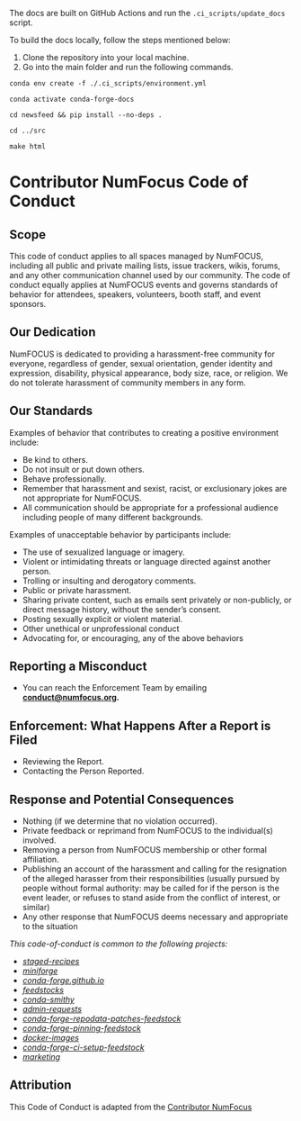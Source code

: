 The docs are built on GitHub Actions and run the `.ci_scripts/update_docs` script.

To build the docs locally, follow the steps mentioned below:

1.  Clone the repository into your local machine.
2.  Go into the main folder and run the following commands.

```
conda env create -f ./.ci_scripts/environment.yml
```

```
conda activate conda-forge-docs
```

```
cd newsfeed && pip install --no-deps .
```

```
cd ../src
```

```
make html
```

# Contributor NumFocus Code of Conduct

## Scope

This code of conduct applies to all spaces managed by NumFOCUS, including all public and private mailing lists, issue trackers, wikis, forums, and any other communication channel used by our community. The code of conduct equally applies at NumFOCUS events and governs standards of behavior for attendees, speakers, volunteers, booth staff, and event sponsors.

## Our Dedication

NumFOCUS is dedicated to providing a harassment-free community for everyone, regardless of gender, sexual orientation, gender identity and expression, disability, physical appearance, body size, race, or religion. We do not tolerate harassment of community members in any form.

## Our Standards

Examples of behavior that contributes to creating a positive environment
include:

- Be kind to others.
- Do not insult or put down others.
- Behave professionally.
- Remember that harassment and sexist, racist, or exclusionary jokes are not appropriate for NumFOCUS.
- All communication should be appropriate for a professional audience including people of many different backgrounds.

Examples of unacceptable behavior by participants include:

- The use of sexualized language or imagery.
- Violent or intimidating threats or language directed against another person.
- Trolling or insulting and derogatory comments.
- Public or private harassment.
- Sharing private content, such as emails sent privately or non-publicly, or direct message history, without the sender’s consent.
- Posting sexually explicit or violent material.
- Other unethical or unprofessional conduct
- Advocating for, or encouraging, any of the above behaviors

## Reporting a Misconduct

- You can reach the Enforcement Team by emailing **conduct@numfocus.org.**

## Enforcement: What Happens After a Report is Filed

- Reviewing the Report.
- Contacting the Person Reported.

## Response and Potential Consequences

- Nothing (if we determine that no violation occurred).
- Private feedback or reprimand from NumFOCUS to the individual(s) involved.
- Removing a person from NumFOCUS membership or other formal affiliation.
- Publishing an account of the harassment and calling for the resignation of the alleged harasser from their responsibilities (usually pursued by people without formal authority: may be called for if the person is the event leader, or refuses to stand aside from the conflict of interest, or similar)
- Any other response that NumFOCUS deems necessary and appropriate to the situation

_This code-of-conduct is common to the following projects:_

- _[staged-recipes](https://github.com/conda-forge/staged-recipes)_
- _[miniforge](https://github.com/conda-forge/miniforge)_
- _[conda-forge.github.io](https://github.com/conda-forge/conda-forge.github.io)_
- _[feedstocks](https://github.com/conda-forge/feedstocks)_
- _[conda-smithy](https://github.com/conda-forge/conda-smithy)_
- _[admin-requests](https://github.com/conda-forge/admin-requests)_
- _[conda-forge-repodata-patches-feedstock](https://github.com/conda-forge/conda-forge-repodata-patches-feedstock)_
- _[conda-forge-pinning-feedstock](https://github.com/conda-forge/conda-forge-pinning-feedstock)_
- _[docker-images](https://github.com/conda-forge/docker-images)_
- _[conda-forge-ci-setup-feedstock](https://github.com/conda-forge/conda-forge-ci-setup-feedstock)_
- _[marketing](https://github.com/conda-forge/marketing)_

## Attribution

This Code of Conduct is adapted from the [Contributor NumFocus][homepage]

[homepage]: https://numfocus.org/code-of-conduct
